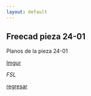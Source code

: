 ```yaml
---
layout: default
---
```


## Freecad pieza 24-01

Planos de la pieza 24-01

[Imgur](https://i.imgur.com/wFPwwJT.png)

_FSL_

[regresar](./)
